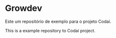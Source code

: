 # Growdev

Este um repositório de exemplo para o projeto Codaí.

This is a example repository to Codaí project. 
